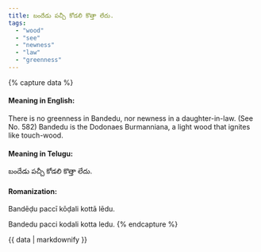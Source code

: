```yaml
---
title: బందేడు పచ్చీ కోడలి కొత్తా లేదు.
tags:
  - "wood"
  - "see"
  - "newness"
  - "law"
  - "greenness"
---
```


{% capture data %}
#### Meaning in English:
There is no greenness in Bandedu, nor newness in a daughter-in-law.
(See No. 582)
Bandedu is the Dodonaes Burmanniana, a light wood that ignites like touch-wood.

#### Meaning in Telugu:
బందేడు పచ్చీ కోడలి కొత్తా లేదు.

#### Romanization:
Bandēḍu paccī kōḍali kottā lēdu.

Bandedu pacci kodali kotta ledu.
{% endcapture %}

{{ data | markdownify }}


